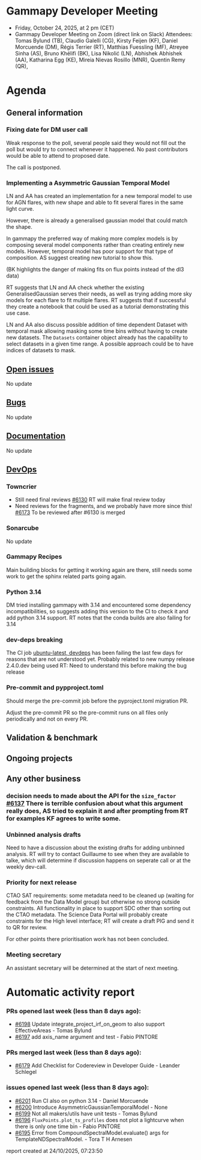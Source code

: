 # Gammapy Developer Meeting 
 * Friday, October 24, 2025, at 2 pm (CET) 
 * Gammapy Developer Meeting on Zoom (direct link on Slack) 
Attendees: Tomas Bylund (TB),  Claudio Galelli (CG), Kirsty Feijen (KF),  Daniel Morcuende (DM),  Régis Terrier (RT),  Matthias Fuessling (MF),  Atreyee Sinha (AS), Bruno Khélifi (BK), Lisa Nikolić (LN), Abhishek Abhishek (AA), Katharina Egg (KE), Mireia Nievas Rosillo (MNR), Quentin Remy (QR),

# Agenda
## General information

### Fixing date for DM user call
Weak response to the poll, several people said they would not fill out the poll but would try to connect whenever it happened. No past contributors would be able to attend to proposed date. 

The call is postponed.

### Implementing a  Asymmetric Gaussian Temporal Model 
LN and AA has created an implementation for a new temporal model to use for AGN flares, with new shape and able to fit several flares in the same light curve.

However, there is already a generalised gaussian model that could match the shape. 

In gammapy the preferred way of making more complex models is by composing several model components rather than creating entirely new models. However, temporal model has poor support for that type of composition. AS suggest creating new tutorial to show this.

(BK highlights the danger of making fits on flux points instead of the dl3 data)

RT suggests that LN and AA check whether the existing GeneralisedGaussian serves their needs, as well as trying adding more sky models for each flare to fit multiple flares. RT suggests that if successful they create a notebook that could be used as a tutorial demonstrating this use case.

LN and AA also discuss possible addition of time dependent Dataset with temporal mask allowing  masking some time bins without having to create new datasets. The `Datasets` container object already has the capability to select datasets in a given time range. A possible approach could be to have indices of datasets to mask.

## [Open issues](https://github.com/gammapy/gammapy/issues)
No update

## [Bugs](https://github.com/orgs/gammapy/projects/36)
No update

## [Documentation](https://github.com/orgs/gammapy/projects/27/views/2)
No update

## [DevOps](https://github.com/orgs/gammapy/projects/31/views/1)

### Towncrier 
- Still need final reviews [#6130](https://github.com/gammapy/gammapy/pull/6130) RT will make final review today
- Need reviews for the fragments, and we probably have more since this! [#6173](https://github.com/gammapy/gammapy/pull/6173) To be reviewed after #6130 is merged

### Sonarcube
No update

### Gammapy Recipes
Main building blocks for getting it working again are there, still needs some work to get the sphinx related parts going again.

### Python 3.14
DM tried installing gammapy with 3.14 and encountered some dependency incompatibilities, so suggests adding this version to the CI to check it and add python 3.14 support.
RT notes that the conda builds are also failing for 3.14

### dev-deps breaking
The CI job [ubuntu-latest, devdeps](https://github.com/gammapy/gammapy/actions/runs/18776236450/job/53571409793?pr=6184#logs) has been failing the last few days for reasons that are not understood yet. Probably related to new numpy release 2.4.0.dev being used
RT: Need to understand this before making the bug release 

### Pre-commit and pypproject.toml
Should merge the pre-commit job before the pyproject.toml migration PR. 

Adjust the pre-commit PR so the pre-commit runs on all files only periodically and not on every PR.

## Validation & benchmark

## Ongoing projects

## Any other business
### decision needs to made about the API for the `size_factor` [#6137](https://github.com/gammapy/gammapy/pull/6137) There is terrible confusion about what this argument really does, AS tried to explain it and after prompting from RT for examples KF agrees to write some. 

### Unbinned analysis drafts
Need to have a discussion about the existing drafts for adding unbinned analysis. RT will try to contact Guillaume to see when they are available to talke, which will determine if discussion happens on seperate call or at the weekly dev-call.

### Priority for next release
CTAO SAT requirements: some metadata need to be cleaned up (waiting for feedback from the Data Model group) but otherwise no strong outside constraints. All functionality in place to support SDC other than sorting out the CTAO metadata.
The Science Data Portal will probably create constraints for the High level interface; RT will create a draft PIG and send it to QR for review. 

For other points there prioritisation work has not been concluded.

### Meeting secretary
An assistant secretary will be determined at the start of next meeting.

# Automatic activity report

### PRs opened last week (less than 8 days ago): 
* [#6198](https://github.com/gammapy/gammapy/pull/6198) Update integrate_project_irf_on_geom to also support EffectiveAreas - Tomas Bylund
* [#6197](https://github.com/gammapy/gammapy/pull/6197) add axis_name argument and test - Fabio PINTORE

### PRs merged last week (less than 8 days ago): 
* [#6179](https://github.com/gammapy/gammapy/pull/6179) Add Checklist for Codereview in Developer Guide - Leander Schlegel

### issues opened last week (less than 8 days ago): 
* [#6201](https://github.com/gammapy/gammapy/issues/6201) Run CI also on python 3.14 - Daniel Morcuende
* [#6200](https://github.com/gammapy/gammapy/issues/6200) Introduce AsymmetricGaussianTemporalModel - None
* [#6199](https://github.com/gammapy/gammapy/issues/6199) Not all makers/utils have unit tests - Tomas Bylund
* [#6196](https://github.com/gammapy/gammapy/issues/6196) `FluxPoints.plot_ts_profiles` does not plot a lightcurve when there is only one time bin - Fabio PINTORE
* [#6195](https://github.com/gammapy/gammapy/issues/6195) Error from CompoundSpectralModel.evaluate() args for TemplateNDSpectralModel. - Tora T H Arnesen

 report created at 24/10/2025, 07:23:50

